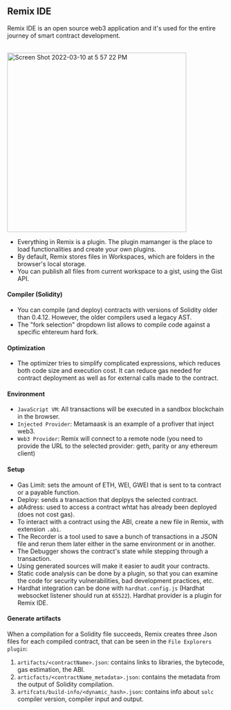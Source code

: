 ## Remix IDE

Remix IDE is an open source web3 application and it's used for the entire journey of smart contract development.

<br>

<img width="414" alt="Screen Shot 2022-03-10 at 5 57 22 PM" src="https://user-images.githubusercontent.com/1130416/157715032-63dfbe5d-292d-48e3-8594-04902fb008f6.png">


<br>

* Everything in Remix is a plugin. The plugin mamanger is the place to load functionalities and create your own plugins.
* By default, Remix stores files in Workspaces, which are folders in the browser's local storage.
* You can publish all files from current workspace to a gist, using the Gist API.

#### Compiler (Solidity)

* You can compile (and deploy) contracts with versions of Solidity older than 0.4.12. However, the older compilers used a legacy AST.
* The "fork selection" dropdown list allows to compile code against a specific ehtereum hard fork.

#### Optimization

* The optimizer tries to simplify complicated expressions, which reduces both code size and execution cost. It can reduce gas needed for contract deployment as well as for external calls made to the contract.


#### Environment

* `JavaScript VM`: All transactions will be executed in a sandbox blockchain in the browser.
* `Injected Provider`: Metamaask is an example of a profiver that inject web3.
* `Web3 Provider`: Remix will connect to a remote node (you need to provide the URL to the selected provider: geth, parity or any ethereum client)

#### Setup

* Gas Limit: sets the amount of ETH, WEI, GWEI that is sent to ta contract or a payable function.
* Deploy: sends a transaction that deplpys the selected contract.
* atAdress: used to access a contract whtat has already been deployed (does not cost gas).
* To interact with a contract using the ABI, create a new file in Remix, with extension `.abi`.
* The Recorder is a tool used to save a bunch of transactions in a JSON file and rerun them later either in the same environment or in another.
* The Debugger shows the contract's state while stepping through a transaction.
* Using generated sources will make it easier to audit your contracts.
* Static code analysis can be done by a plugin, so that you can examine the code for security vulnerabilities, bad development practices, etc.
* Hardhat integration can be done with `hardhat.config.js` (Hardhat websocket listener should run at `65522`). Hardhat provider is a plugin for Remix IDE.



#### Generate artifacts

When a compilation for a Solidity file succeeds, Remix creates three Json files for each compiled contract, that can be seen in the `File Explorers plugin`:

1. `artifacts/<contractName>.json`: contains links to libraries, the bytecode, gas estimation, the ABI.
2. `articfacts/<contractName_metadata>.json`: contains the metadata from the output of Solidity compilation.
3. `artifcats/build-info/<dynamic_hash>.json`: contains info about `solc` compiler version, compiler input and output.



